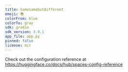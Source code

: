 ```yaml
---
title: Samesamebutdifferent
emoji: 📚
colorFrom: blue
colorTo: gray
sdk: gradio
sdk_version: 3.9.1
app_file: app.py
pinned: false
license: mit
---
```


Check out the configuration reference at https://huggingface.co/docs/hub/spaces-config-reference
